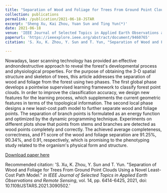 ```yaml
---
title: "Separation of Wood and Foliage for Trees From Ground Point Clouds Using a Novel Least-Cost Path Model"
collection: publications
permalink: /publication/2021-06-18-JSTAR
excerpt: 'Sheng Xu, Kai Zhou, Yuan Sun and Ting Yun(*)'
date: 2021-06-18
venue: 'IEEE Journal of Selected Topics in Applied Earth Observations and Remote Sensing'
paperurl: 'https://ieeexplore.ieee.org/abstract/document/9460765'
citation: 'S. Xu, K. Zhou, Y. Sun and T. Yun, "Separation of Wood and Foliage for Trees From Ground Point Clouds Using a Novel Least-Cost Path Model," <i>in IEEE Journal of Selected Topics in Applied Earth Observations and Remote Sensing</i>, vol. 14, pp. 6414-6425, 2021, doi: 10.1109/JSTARS.2021.3090502.'

---
```

Nowadays, laser scanning technology has provided an effective andnondestructive approach to reveal the forest's developmental process and physiological properties. For the purpose of obtaining the 3-D spatial structure and skeleton of trees, this article addresses the separation of wood and foliage from the forest using two phases. The first global phase develops a pointwise supervised learning framework to classify forest point clouds. In order to improve the classification accuracy, we design new features for the learning process, which supplements the current geometric features in terms of the topological information. The second local phase designs a new least-cost path model to further separate wood and foliage points. The separation of branch points is formulated as an energy function and optimized by the dynamic programming technique. Experiments on different plots show that points from stems and branches are detected as wood points completely and correctly. The achieved average completeness, correctness, and F1 score of the wood and foliage separation are 91.25%, 90.34%, and 0.91, respectively, which is promising to the phenotyping study related to the organism's physical form and structure.

[Download paper here](http://lostagex.github.io/files/2021-06-18-JSTAR.pdf)

Recommended citation: 'S. Xu, K. Zhou, Y. Sun and T. Yun. &quot;Separation of Wood and Foliage for Trees From Ground Point Clouds Using a Novel Least-Cost Path Model.&quot; <i>in IEEE Journal of Selected Topics in Applied Earth Observations and Remote Sensing</i>, vol. 14, pp. 6414-6425, 2021, doi: 10.1109/JSTARS.2021.3090502.'





